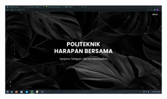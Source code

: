 ![Project Logo](https://github.com/setiyawan12/Attendance-System-Using-Face-Recognition/blob/main/screenshot/Screenshot%20from%202021-12-30%2021-36-48.png)
